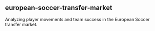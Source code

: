 ## european-soccer-transfer-market
Analyzing player movements and team success in the European Soccer transfer market.
